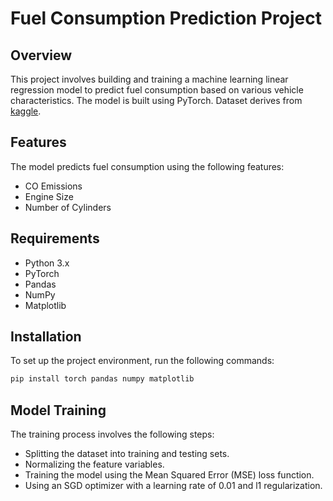 # Fuel Consumption Prediction Project

## Overview
This project involves building and training a machine learning linear regression model to predict fuel consumption based on various vehicle characteristics. The model is built using PyTorch. Dataset derives from [kaggle](https://www.kaggle.com/datasets/krupadharamshi/fuelconsumption/data).

## Features
The model predicts fuel consumption using the following features:
- CO Emissions
- Engine Size
- Number of Cylinders

## Requirements
- Python 3.x
- PyTorch
- Pandas
- NumPy
- Matplotlib

## Installation
To set up the project environment, run the following commands:
```bash
pip install torch pandas numpy matplotlib
```

## Model Training
The training process involves the following steps:
- Splitting the dataset into training and testing sets.
- Normalizing the feature variables.
- Training the model using the Mean Squared Error (MSE) loss function.
- Using an SGD optimizer with a learning rate of 0.01 and l1 regularization.
